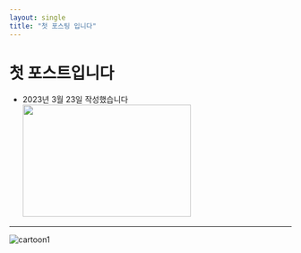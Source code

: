 ```yaml
---
layout: single
title: "첫 포스팅 입니다"
---
```

# 첫 포스트입니다
- 2023년 3월 23일 작성했습니다
<br><img src="{{site.url}}/images/2023-03-23-first/cartoon1.jpg" width ="300" height = "200">
---
![cartoon1]({{site.url}}/images/2023-03-23-first/cartoon1.jpg)
